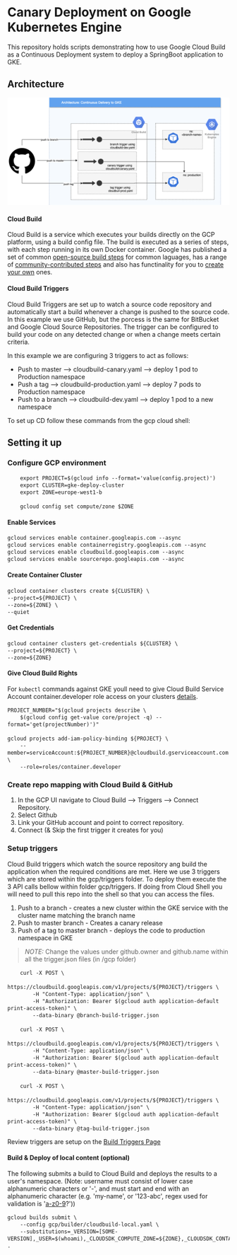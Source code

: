 # Canary Deployment on Google Kubernetes Engine 

This repository holds scripts demonstrating how to use Google Cloud Build as a Continuous Deployment 
system to deploy a SpringBoot application to GKE.

## Architecture

![](./media/arch.png)

#### Cloud Build

Cloud Build is a service which executes your builds directly on the GCP platform, using a build config file. The build 
is executed as a series of steps, with each step running in its own Docker container. Google has published a set of common 
[open-source build steps](https://github.com/googlecloudplatform/cloud-builders) for common laguages, has a range of 
[community-contributed steps](https://github.com/googlecloudplatform/cloud-builders-community) and also has functinality for 
you to [create your own](https://cloud.google.com/cloud-build/docs/configuring-builds/use-community-and-custom-builders) ones.

#### Cloud Build Triggers

Cloud Build Triggers are set up to watch a source code repository and automatically start a build whenever a change is 
pushed to the source code. In this example we use GitHub, but the porcess is the same for BitBucket and Google Cloud 
Source Repositories. The trigger can be configured to build your code on any detected change or when a change meets 
certain criteria. 

In this example we are configuring 3 triggers to act as follows:

- Push to master --> cloudbuild-canary.yaml --> deploy 1 pod to Production namespace
- Push a tag --> cloudbuild-production.yaml --> deploy 7 pods to Production namespace
- Push to a branch --> cloudbuild-dev.yaml --> deploy 1 pod to a new namespace

To set up CD follow these commands from the gcp cloud shell:

## Setting it up 

### Configure GCP environment

```
    export PROJECT=$(gcloud info --format='value(config.project)')
    export CLUSTER=gke-deploy-cluster
    export ZONE=europe-west1-b

    gcloud config set compute/zone $ZONE
```

#### Enable Services
```
gcloud services enable container.googleapis.com --async
gcloud services enable containerregistry.googleapis.com --async
gcloud services enable cloudbuild.googleapis.com --async
gcloud services enable sourcerepo.googleapis.com --async
```
#### Create Container Cluster

```
gcloud container clusters create ${CLUSTER} \
--project=${PROJECT} \
--zone=${ZONE} \
--quiet
```

#### Get Credentials

```
gcloud container clusters get-credentials ${CLUSTER} \
--project=${PROJECT} \
--zone=${ZONE}
```

#### Give Cloud Build Rights

For `kubectl` commands against GKE youll need to give Cloud Build Service Account container.developer role access 
on your clusters [details](https://github.com/GoogleCloudPlatform/cloud-builders/tree/master/kubectl).

```
PROJECT_NUMBER="$(gcloud projects describe \
    $(gcloud config get-value core/project -q) --format='get(projectNumber)')"

gcloud projects add-iam-policy-binding ${PROJECT} \
    --member=serviceAccount:${PROJECT_NUMBER}@cloudbuild.gserviceaccount.com \
    --role=roles/container.developer

```

### Create repo mapping with Cloud Build & GitHub
1. In the GCP UI navigate to Cloud Build --> Triggers --> Connect Repository.
2. Select Github 
3. Link your GitHub account and point to correct repository.
4. Connect (& Skip the first trigger it creates for you)

### Setup triggers
Cloud Build triggers which watch the source repository ang build the application when the required conditions
are met. Here we use 3 triggers which are stored within the gcp/triggers folder. To deploy them execute the 3 API calls 
bellow within folder gcp/triggers. If doing from Cloud Shell you will need to pull this repo into the shell so that you 
can access the files.

1. Push to a branch - creates a new cluster within the GKE service with the cluster name matching the 
branch name
2. Push to master branch - Creates a canary release
3. Push of a tag to master branch - deploys the code to production namespace in GKE

> *NOTE:* Change the values under github.owner and github.name within all the trigger.json files (in /gcp folder)
```
    curl -X POST \
        https://cloudbuild.googleapis.com/v1/projects/${PROJECT}/triggers \
        -H "Content-Type: application/json" \
        -H "Authorization: Bearer $(gcloud auth application-default print-access-token)" \
        --data-binary @branch-build-trigger.json

    curl -X POST \
        https://cloudbuild.googleapis.com/v1/projects/${PROJECT}/triggers \
        -H "Content-Type: application/json" \
        -H "Authorization: Bearer $(gcloud auth application-default print-access-token)" \
        --data-binary @master-build-trigger.json

    curl -X POST \
        https://cloudbuild.googleapis.com/v1/projects/${PROJECT}/triggers \
        -H "Content-Type: application/json" \
        -H "Authorization: Bearer $(gcloud auth application-default print-access-token)" \
        --data-binary @tag-build-trigger.json
```

Review triggers are setup on the [Build Triggers Page](https://console.cloud.google.com/gcr/triggers) 

#### Build & Deploy of local content (optional)

The following submits a build to Cloud Build and deploys the results to a user's namespace. (Note: username must consist of lower case 
alphanumeric characters or '-', and must start and end with an alphanumeric character (e.g. 'my-name',  or '123-abc', regex used for 
validation is '[a-z0-9]([-a-z0-9]*[a-z0-9])?'))

```
gcloud builds submit \
    --config gcp/builder/cloudbuild-local.yaml \
    --substitutions=_VERSION=[SOME-VERSION],_USER=$(whoami),_CLOUDSDK_COMPUTE_ZONE=${ZONE},_CLOUDSDK_CONTAINER_CLUSTER=${CLUSTER} .
```


